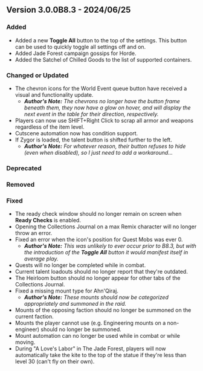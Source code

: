 ## Version 3.0.0B8.3 - 2024/06/25

### Added
- Added a new **Toggle All** button to the top of the settings. This button can be used to quickly toggle all settings off and on.
- Added Jade Forest campaign gossips for Horde.
- Added the Satchel of Chilled Goods to the list of supported containers.
### Changed or Updated
- The chevron icons for the World Event queue button have received a visual and functionality update.
  - _**Author's Note:** The chevrons no longer have the button frame beneath them, they now have a glow on hover, and will display the next event in the table for their direction, respectively._
- Players can now use SHIFT+Right Click to scrap all armor and weapons regardless of the item level.
- Cutscene automation now has condition support.
- If Zygor is loaded, the talent button is shifted further to the left.
  - _**Author's Note:** For whatever reason, their button refuses to hide (even when disabled), so I just need to add a workaround..._
### Deprecated
### Removed
### Fixed
- The ready check window should no longer remain on screen when **Ready Checks** is enabled.
- Opening the Collections Journal on a max Remix character will no longer throw an error.
- Fixed an error when the icon's position for Quest Mobs was ever 0.
  - _**Author's Note:** This was unlikely to ever occur prior to B8.3, but with the introduction of the **Toggle All** button it would manifest itself in average play._
- Quests will no longer be completed while in combat.
- Current talent loadouts should no longer report that they're outdated.
- The Heirloom button should no longer appear for other tabs of the Collections Journal.
- Fixed a missing mount type for Ahn'Qiraj.
  - _**Author's Note:** These mounts should now be categorized appropriately and summoned in the raid._
- Mounts of the opposing faction should no longer be summoned on the current faction.
- Mounts the player cannot use (e.g. Engineering mounts on a non-engineer) should no longer be summoned.
- Mount automation can no longer be used while in combat or while moving.
- During "A Love's Labor" in The Jade Forest, players will now automatically take the kite to the top of the statue if they're less than level 30 (can't fly on their own).